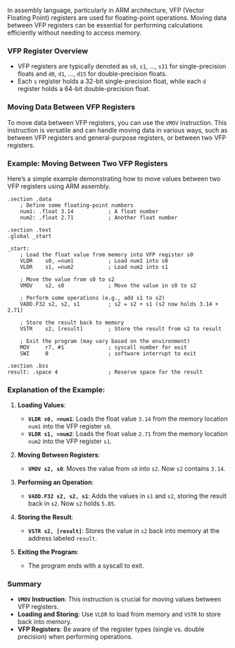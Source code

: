 In assembly language, particularly in ARM architecture, VFP (Vector Floating Point) registers are used for floating-point operations. Moving data between VFP registers can be essential for performing calculations efficiently without needing to access memory.

### VFP Register Overview

- VFP registers are typically denoted as `s0`, `s1`, ..., `s31` for single-precision floats and `d0`, `d1`, ..., `d15` for double-precision floats.
- Each `s` register holds a 32-bit single-precision float, while each `d` register holds a 64-bit double-precision float.

### Moving Data Between VFP Registers

To move data between VFP registers, you can use the `VMOV` instruction. This instruction is versatile and can handle moving data in various ways, such as between VFP registers and general-purpose registers, or between two VFP registers.

### Example: Moving Between Two VFP Registers

Here’s a simple example demonstrating how to move values between two VFP registers using ARM assembly.

```assembly
.section .data
    ; Define some floating-point numbers
    num1: .float 3.14           ; A float number
    num2: .float 2.71           ; Another float number

.section .text
.global _start

_start:
    ; Load the float value from memory into VFP register s0
    VLDR    s0, =num1           ; Load num1 into s0
    VLDR    s1, =num2           ; Load num2 into s1

    ; Move the value from s0 to s2
    VMOV    s2, s0              ; Move the value in s0 to s2

    ; Perform some operations (e.g., add s1 to s2)
    VADD.F32 s2, s2, s1         ; s2 = s2 + s1 (s2 now holds 3.14 + 2.71)

    ; Store the result back to memory
    VSTR    s2, [result]        ; Store the result from s2 to result

    ; Exit the program (may vary based on the environment)
    MOV     r7, #1              ; syscall number for exit
    SWI     0                   ; software interrupt to exit

.section .bss
result: .space 4                ; Reserve space for the result
```

### Explanation of the Example:

1. **Loading Values**: 
   - **`VLDR s0, =num1`**: Loads the float value `3.14` from the memory location `num1` into the VFP register `s0`.
   - **`VLDR s1, =num2`**: Loads the float value `2.71` from the memory location `num2` into the VFP register `s1`.

2. **Moving Between Registers**:
   - **`VMOV s2, s0`**: Moves the value from `s0` into `s2`. Now `s2` contains `3.14`.

3. **Performing an Operation**:
   - **`VADD.F32 s2, s2, s1`**: Adds the values in `s1` and `s2`, storing the result back in `s2`. Now `s2` holds `5.85`.

4. **Storing the Result**:
   - **`VSTR s2, [result]`**: Stores the value in `s2` back into memory at the address labeled `result`.

5. **Exiting the Program**:
   - The program ends with a syscall to exit.

### Summary

- **`VMOV` Instruction**: This instruction is crucial for moving values between VFP registers.
- **Loading and Storing**: Use `VLDR` to load from memory and `VSTR` to store back into memory.
- **VFP Registers**: Be aware of the register types (single vs. double precision) when performing operations.
